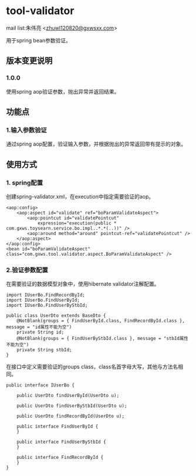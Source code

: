 # tool-validator

mail list:朱伟亮 \<zhuwl120820@gxwsxx.com>

用于spring bean参数验证。<br>

版本变更说明
---
### 1.0.0
使用spring aop验证参数，抛出异常并返回结果。

功能点
---
### 1.输入参数验证
通过spring aop配置，验证输入参数，并根据抛出的异常返回带有提示的对象。<br>

使用方式
---
### 1. spring配置
创建spring-validator.xml，在execution中指定需要验证的aop。<br>

	<aop:config>
		<aop:aspect id="validate" ref="boParamValidateAspect">
			<aop:pointcut id="validatePointcut"
				expression="execution(public * com.gxws.toysearn.service.bo.impl..*.*(..))" />
			<aop:around method="around" pointcut-ref="validatePointcut" />
		</aop:aspect>
	</aop:config>
	<bean id="boParamValidateAspect" class="com.gxws.tool.validator.aspect.BoParamValidateAspect" />
	
### 2.验证参数配置
在需要验证的数据模型对象中，使用hibernate validator注解配置。<br>

	import IUserBo.FindRecordById;
	import IUserBo.FindUserById;
	import IUserBo.FindUserByStbId;
	
	public class UserDto extends BaseDto {
		@NotBlank(groups = { FindUserById.class, FindRecordById.class }, message = "id属性不能为空")
		private String id;
		@NotBlank(groups = { FindUserByStbId.class }, message = "stbId属性不能为空")
		private String stbId;
	}
	
在接口中定义需要验证的groups class，class名首字母大写，其他与方法名相同。<br>

	public interface IUserBo {
	
		public UserDto findUserById(UserDto u);
	
		public UserDto findUserByStbId(UserDto u);
	
		public UserDto findRecordById(UserDto u);
		
		public interface FindUserById {
		}
	
		public interface FindUserByStbId {
		}
	
		public interface FindRecordById {
		}
	}